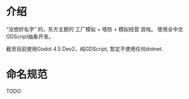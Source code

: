 # 介绍
“没想好名字” 的，东方主题的 工厂模拟 + 塔防 + 模拟经营 游戏。
使用全中文GDScript抽象开发。

截至目前使用Godot 4.5 Dev2，纯GDScript, 暂定不使用任何dotnet.


# 命名规范

TODO
